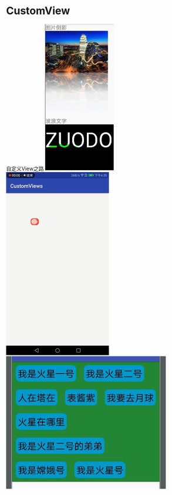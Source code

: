 # CustomView
自定义View之路
![image](https://github.com/ZuoDong/CustomView/blob/master/app/raw/xformode.jpg)
![image](https://github.com/ZuoDong/CustomView/blob/master/app/raw/red_point.gif)
![image](https://github.com/ZuoDong/CustomView/blob/master/app/raw/flow_layout.jpg)
